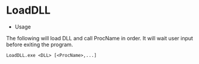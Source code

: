 # LoadDLL

* Usage

The following will load DLL and call ProcName in order. It will wait user input before exiting the program.

```
LoadDLL.exe <DLL> [<ProcName>,...]
```
